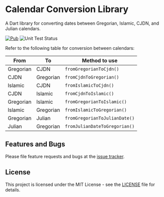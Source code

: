 # Calendar Conversion Library
A Dart library for converting dates between Gregorian, Islamic, CJDN, and Julian calendars.

[![Pub](https://img.shields.io/pub/v/libcalendar.svg?style=flat-square)](https://pub.dartlang.org/packages/libcalendar)
![Unit Test Status](https://img.shields.io/github/actions/workflow/status/zulfahmi93/dart-libcalendar/test.yaml?style=flat-square&label=unit%20tests)

Refer to the following table for conversion between calendars:

| From      | To        | Method to use                 |
|-----------|-----------|-------------------------------|
| Gregorian | CJDN      | `fromGregorianToCjdn()`       |
| CJDN      | Gregorian | `fromCjdnToGregorian()`       |
| Islamic   | CJDN      | `fromIslamicToCjdn()`         |
| CJDN      | Islamic   | `fromCjdnToIslamic()`         |
| Gregorian | Islamic   | `fromGregorianToIslamic()`    |
| Islamic   | Gregorian | `fromIslamicToGregorian()`    |
| Gregorian | Julian    | `fromGregorianToJulianDate()` |
| Julian    | Gregorian | `fromJulianDateToGregorian()` |


## Features and Bugs

Please file feature requests and bugs at the [issue tracker][tracker].


## License

This project is licensed under the MIT License - see the [LICENSE][license] file for details.

[tracker]: https://github.com/zulfahmi93/dart_libcalendar/issues
[license]: LICENSE
